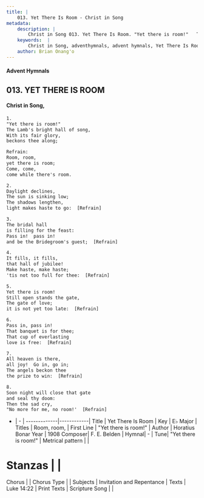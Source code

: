 ```yaml
---
title: |
    013. Yet There Is Room - Christ in Song
metadata:
    description: |
        Christ in Song 013. Yet There Is Room. "Yet there is room!"   The Lamb's bright hall of song, With its fair glory,  beckons thee along; 
    keywords:  |
        Christ in Song, adventhymnals, advent hymnals, Yet There Is Room, "Yet there is room!" . Room, room, 
    author: Brian Onang'o
---
```


#### Advent Hymnals
## 013. YET THERE IS ROOM
####  Christ in Song,

```txt
1.
"Yet there is room!"  
The Lamb's bright hall of song,
With its fair glory, 
beckons thee along;

Refrain:
Room, room, 
yet there is room;
Come, come, 
come while there's room.

2.
Daylight declines, 
The sun is sinking low;
The shadows lengthen,
light makes haste to go:  [Refrain]

3.
The bridal hall 
is filling for the feast:
Pass in!  pass in! 
and be the Bridegroom's guest;  [Refrain]

4.
It fills, it fills, 
that hall of jubilee!
Make haste, make haste; 
'tis not too full for thee:  [Refrain]

5.
Yet there is room!
Still open stands the gate,
The gate of love;
it is not yet too late:  [Refrain]

6.
Pass in, pass in!  
That banquet is for thee;
That cup of everlasting 
love is free:  [Refrain]

7.
All heaven is there,
all joy!  Go in, go in;
The angels beckon thee
the prize to win:  [Refrain]

8.
Soon night will close that gate
and seal thy doom:
Then the sad cry,
"No more for me, no room!'  [Refrain]

```

- |   -  |
-------------|------------|
Title | Yet There Is Room |
Key | E♭ Major |
Titles | Room, room,  |
First Line | "Yet there is room!"  |
Author | Horatius Bonar
Year | 1908
Composer| F. E. Belden |
Hymnal|  - |
Tune| "Yet there is room!" |
Metrical pattern | |
# Stanzas |  |
Chorus |  |
Chorus Type |  |
Subjects | Invitation and Repentance |
Texts | Luke 14:22 |
Print Texts | 
Scripture Song |  |
    
